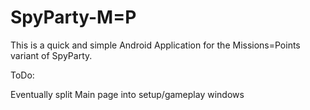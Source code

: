 SpyParty-M=P
============
This is a quick and simple Android Application for the Missions=Points variant of SpyParty.


ToDo:

Eventually split Main page into setup/gameplay windows